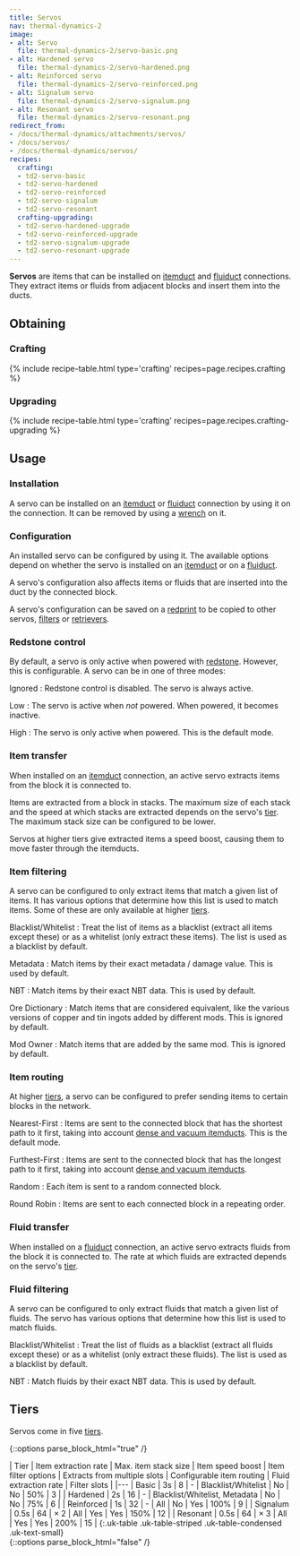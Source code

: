 ```yaml
---
title: Servos
nav: thermal-dynamics-2
image:
- alt: Servo
  file: thermal-dynamics-2/servo-basic.png
- alt: Hardened servo
  file: thermal-dynamics-2/servo-hardened.png
- alt: Reinforced servo
  file: thermal-dynamics-2/servo-reinforced.png
- alt: Signalum servo
  file: thermal-dynamics-2/servo-signalum.png
- alt: Resonant servo
  file: thermal-dynamics-2/servo-resonant.png
redirect_from:
- /docs/thermal-dynamics/attachments/servos/
- /docs/servos/
- /docs/thermal-dynamics/servos/
recipes:
  crafting:
  - td2-servo-basic
  - td2-servo-hardened
  - td2-servo-reinforced
  - td2-servo-signalum
  - td2-servo-resonant
  crafting-upgrading:
  - td2-servo-hardened-upgrade
  - td2-servo-reinforced-upgrade
  - td2-servo-signalum-upgrade
  - td2-servo-resonant-upgrade
---
```


**Servos** are items that can be installed on [itemduct](/docs/thermal-dynamics-2/itemduct/) and
[fluiduct](/docs/thermal-dynamics-2/fluiduct/) connections. They extract items or fluids from
adjacent blocks and insert them into the ducts.


Obtaining
--------

### Crafting
{% include recipe-table.html type='crafting' recipes=page.recipes.crafting %}

### Upgrading
{% include recipe-table.html type='crafting' recipes=page.recipes.crafting-upgrading %}


Usage
-----

### Installation
A servo can be installed on an [itemduct](/docs/thermal-dynamics-2/itemduct/) or
[fluiduct](/docs/thermal-dynamics-2/fluiduct/) connection by using it on the connection. It can be
removed by using a [wrench](/docs/wrenches/) on it.

### Configuration
An installed servo can be configured by using it. The available options depend
on whether the servo is installed on an [itemduct](/docs/thermal-dynamics-2/itemduct/) or on a
[fluiduct](/docs/thermal-dynamics-2/fluiduct/).

A servo's configuration also affects items or fluids that are inserted into the
duct by the connected block.

A servo's configuration can be saved on a [redprint](/docs/thermal-foundation-2/redprint/) to be
copied to other servos, [filters](/docs/thermal-dynamics-2/filters/) or
[retrievers](/docs/thermal-dynamics-2/retrievers/).

### Redstone control
By default, a servo is only active when powered with
[redstone](https://minecraft.gamepedia.com/Redstone). However, this is
configurable. A servo can be in one of three modes:

Ignored
: Redstone control is disabled. The servo is always active.

Low
: The servo is active when *not* powered. When powered, it becomes inactive.

High
: The servo is only active when powered. This is the default mode.

### Item transfer
When installed on an [itemduct](/docs/thermal-dynamics-2/itemduct/) connection, an active servo
extracts items from the block it is connected to.

Items are extracted from a block in stacks. The maximum size of each stack and
the speed at which stacks are extracted depends on the servo's [tier](#tiers).
The maximum stack size can be configured to be lower.

Servos at higher tiers give extracted items a speed boost, causing them to move
faster through the itemducts.

### Item filtering
A servo can be configured to only extract items that match a given list of
items. It has various options that determine how this list is used to match
items. Some of these are only available at higher [tiers](#tiers).

Blacklist/Whitelist
: Treat the list of items as a blacklist (extract all items except these) or as
a whitelist (only extract these items). The list is used as a blacklist by
default.

Metadata
: Match items by their exact metadata / damage value. This is used by default.

NBT
: Match items by their exact NBT data. This is used by default.

Ore Dictionary
: Match items that are considered equivalent, like the various versions of
copper and tin ingots added by different mods. This is ignored by default.

Mod Owner
: Match items that are added by the same mod. This is ignored by default.

### Item routing
At higher [tiers](#tiers), a servo can be configured to prefer sending items to
certain blocks in the network.

Nearest-First
: Items are sent to the connected block that has the shortest path to it first,
taking into account [dense and vacuum itemducts](/docs/thermal-dynamics-2/itemduct/#item-transfer).
This is the default mode.

Furthest-First
: Items are sent to the connected block that has the longest path to it first,
taking into account [dense and vacuum itemducts](/docs/thermal-dynamics-2/itemduct/#item-transfer).

Random
: Each item is sent to a random connected block.

Round Robin
: Items are sent to each connected block in a repeating order.

### Fluid transfer
When installed on a [fluiduct](/docs/thermal-dynamics-2/fluiduct/) connection, an active servo
extracts fluids from the block it is connected to. The rate at which fluids are
extracted depends on the servo's [tier](#tiers).

### Fluid filtering
A servo can be configured to only extract fluids that match a given list of
fluids. The servo has various options that determine how this list is used to
match fluids.

Blacklist/Whitelist
: Treat the list of fluids as a blacklist (extract all fluids except these) or
as a whitelist (only extract these fluids). The list is used as a blacklist by
default.

NBT
: Match fluids by their exact NBT data. This is used by default.


Tiers
-----

Servos come in five [tiers](/docs/thermal-foundation-2/tiers/).

{::options parse_block_html="true" /}
<div class="uk-overflow-container">
| Tier | Item extraction rate | Max. item stack size | Item speed boost | Item filter options | Extracts from multiple slots | Configurable item routing | Fluid extraction rate | Filter slots |
|---
| Basic | 3s | 8 | - | Blacklist/Whitelist | No | No | 50% | 3 |
| Hardened | 2s | 16 | - | Blacklist/Whitelist, Metadata | No | No | 75% | 6 |
| Reinforced | 1s | 32 | - | All | No | Yes | 100% | 9 |
| Signalum | 0.5s | 64 | × 2 | All | Yes | Yes | 150% | 12 |
| Resonant | 0.5s | 64 | × 3 | All | Yes | Yes | 200% | 15 |
{:.uk-table .uk-table-striped .uk-table-condensed .uk-text-small}
</div>
{::options parse_block_html="false" /}
